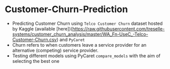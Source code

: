 # Customer-Churn-Prediction

* Predicting Customer Churn using `Telco Customer Churn` dataset hosted by Kaggle (available [here])(https://raw.githubusercontent.com/treselle-systems/customer_churn_analysis/master/WA_Fn-UseC_-Telco-Customer-Churn.csv) and `PyCaret`
* Churn refers to when customers leave a service provider for an alternative (competing) service provider.
* Testing different models using PyCaret `compare_models` with the aim of selecting the best one
